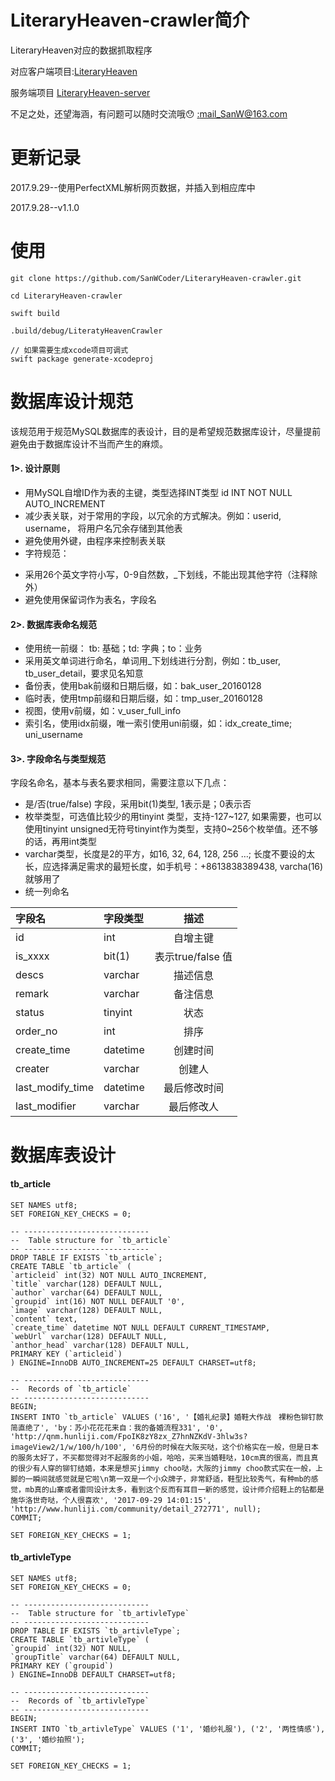 # LiteraryHeaven-crawler简介

LiteraryHeaven对应的数据抓取程序

对应客户端项目:[LiteraryHeaven](https://github.com/SanWCoder/LiteraryHeaven)

服务端项目 [LiteraryHeaven-server](https://github.com/SanWCoder/LiteraryHeaven-server)

不足之处，还望海涵，有问题可以随时交流哦😯 [:mail_SanW@163.com](http://mail.163.com/)

# 更新记录

2017.9.29--使用PerfectXML解析网页数据，并插入到相应库中

2017.9.28--v1.1.0

# 使用

```
git clone https://github.com/SanWCoder/LiteraryHeaven-crawler.git

cd LiteraryHeaven-crawler

swift build

.build/debug/LiteratyHeavenCrawler

// 如果需要生成xcode项目可调式
swift package generate-xcodeproj

```
# 数据库设计规范

该规范用于规范MySQL数据库的表设计，目的是希望规范数据库设计，尽量提前避免由于数据库设计不当而产生的麻烦。

#### 1>. 设计原则
* 用MySQL自增ID作为表的主键，类型选择INT类型 id INT NOT NULL AUTO_INCREMENT
* 减少表关联，对于常用的字段，以冗余的方式解决。例如：userid, username， 将用户名冗余存储到其他表
* 避免使用外键，由程序来控制表关联
* 字符规范：  
- 采用26个英文字符小写，0-9自然数，_下划线，不能出现其他字符（注释除外）
- 避免使用保留词作为表名，字段名
#### 2>. 数据库表命名规范
- 使用统一前缀： tb: 基础；td: 字典；to：业务
- 采用英文单词进行命名，单词用_下划线进行分割，例如：tb_user, tb_user_detail，要求见名知意
- 备份表，使用bak前缀和日期后缀，如：bak_user_20160128
- 临时表，使用tmp前缀和日期后缀，如：tmp_user_20160128
- 视图，使用v前缀，如：v_user_full_info
- 索引名，使用idx前缀，唯一索引使用uni前缀，如：idx_create_time; uni_username
#### 3>. 字段命名与类型规范
字段名命名，基本与表名要求相同，需要注意以下几点：

- 是/否(true/false) 字段，采用bit(1)类型, 1表示是；0表示否
- 枚举类型，可选值比较少的用tinyint 类型，支持-127~127, 如果需要，也可以使用tinyint unsigned无符号tinyint作为类型，支持0~256个枚举值。还不够的话，再用int类型
- varchar类型，长度是2的平方，如16, 32, 64, 128, 256 …; 长度不要设的太长，应选择满足需求的最短长度，如手机号：+8613838389438, varcha(16)就够用了
- 统一列命名

|  字段名	|  字段类型  |  描述  |
| :------ | :------- | :------: |
| id	| int	|自增主键|
| is_xxxx |	bit(1) | 表示true/false 值 |
| descs	| varchar | 描述信息 |
| remark	|varchar|备注信息|
| status |	tinyint | 状态 |
| order_no | int	| 排序 |
| create_time |	datetime |	创建时间 |
| creater | varchar | 创建人 |
| last_modify_time |	datetime | 最后修改时间 |
| last_modifier	| varchar | 最后修改人|

# 数据库表设计

#### tb_article

```
SET NAMES utf8;
SET FOREIGN_KEY_CHECKS = 0;

-- ----------------------------
--  Table structure for `tb_article`
-- ----------------------------
DROP TABLE IF EXISTS `tb_article`;
CREATE TABLE `tb_article` (
`articleid` int(32) NOT NULL AUTO_INCREMENT,
`title` varchar(128) DEFAULT NULL,
`author` varchar(64) DEFAULT NULL,
`groupid` int(16) NOT NULL DEFAULT '0',
`image` varchar(128) DEFAULT NULL,
`content` text,
`create_time` datetime NOT NULL DEFAULT CURRENT_TIMESTAMP,
`webUrl` varchar(128) DEFAULT NULL,
`anthor_head` varchar(128) DEFAULT NULL,
PRIMARY KEY (`articleid`)
) ENGINE=InnoDB AUTO_INCREMENT=25 DEFAULT CHARSET=utf8;

-- ----------------------------
--  Records of `tb_article`
-- ----------------------------
BEGIN;
INSERT INTO `tb_article` VALUES ('16', '【婚礼纪录】婚鞋大作战　裸粉色铆钉款简直绝了', 'by：苏小花花花来自：我的备婚流程331', '0', 'http://qnm.hunliji.com/FpoIK8zY8zx_Z7hnNZKdV-3hlw3s?imageView2/1/w/100/h/100', '6月份的时候在大阪买哒，这个价格实在一般，但是日本的服务太好了，不买都觉得对不起服务的小姐，哈哈，买来当婚鞋哒，10cm真的很高，而且真的很少有人穿的铆钉结婚，本来是想买jimmy choo哒，大阪的jimmy choo款式实在一般，上脚的一瞬间就感觉就是它啦\n第一双是一个小众牌子，非常舒适，鞋型比较秀气，有种mb的感觉，mb真的山寨或者雷同设计太多，看到这个反而有耳目一新的感觉，设计师介绍鞋上的钻都是施华洛世奇哒，个人很喜欢', '2017-09-29 14:01:15', 'http://www.hunliji.com/community/detail_272771', null);
COMMIT;

SET FOREIGN_KEY_CHECKS = 1;

```
#### tb_artivleType

```
SET NAMES utf8;
SET FOREIGN_KEY_CHECKS = 0;

-- ----------------------------
--  Table structure for `tb_artivleType`
-- ----------------------------
DROP TABLE IF EXISTS `tb_artivleType`;
CREATE TABLE `tb_artivleType` (
`groupid` int(32) NOT NULL,
`groupTitle` varchar(64) DEFAULT NULL,
PRIMARY KEY (`groupid`)
) ENGINE=InnoDB DEFAULT CHARSET=utf8;

-- ----------------------------
--  Records of `tb_artivleType`
-- ----------------------------
BEGIN;
INSERT INTO `tb_artivleType` VALUES ('1', '婚纱礼服'), ('2', '两性情感'), ('3', '婚纱拍照');
COMMIT;

SET FOREIGN_KEY_CHECKS = 1;

```

